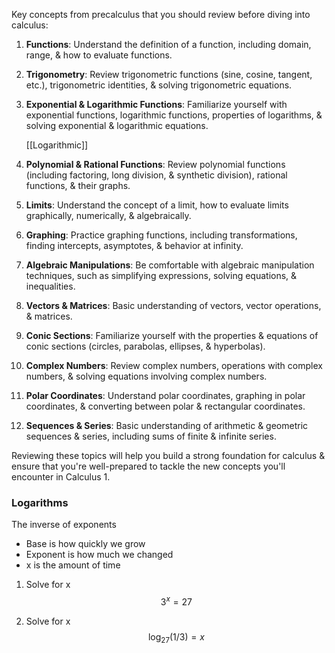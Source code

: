 Key concepts from precalculus that you should review before diving into calculus:

1. **Functions**: Understand the definition of a function, including domain, range, & how to evaluate functions.

2. **Trigonometry**: Review trigonometric functions (sine, cosine, tangent, etc.), trigonometric identities, & solving trigonometric equations.

3. **Exponential & Logarithmic Functions**: Familiarize yourself with exponential functions, logarithmic functions, properties of logarithms, & solving exponential & logarithmic equations.

	[[Logarithmic]]

4. **Polynomial & Rational Functions**: Review polynomial functions (including factoring, long division, & synthetic division), rational functions, & their graphs.

5. **Limits**: Understand the concept of a limit, how to evaluate limits graphically, numerically, & algebraically.

6. **Graphing**: Practice graphing functions, including transformations, finding intercepts, asymptotes, & behavior at infinity.

7. **Algebraic Manipulations**: Be comfortable with algebraic manipulation techniques, such as simplifying expressions, solving equations, & inequalities.

8. **Vectors & Matrices**: Basic understanding of vectors, vector operations, & matrices.

9. **Conic Sections**: Familiarize yourself with the properties & equations of conic sections (circles, parabolas, ellipses, & hyperbolas).

10. **Complex Numbers**: Review complex numbers, operations with complex numbers, & solving equations involving complex numbers.

11. **Polar Coordinates**: Understand polar coordinates, graphing in polar coordinates, & converting between polar & rectangular coordinates.

12. **Sequences & Series**: Basic understanding of arithmetic & geometric sequences & series, including sums of finite & infinite series.

Reviewing these topics will help you build a strong foundation for calculus & ensure that you're well-prepared to tackle the new concepts you'll encounter in Calculus 1.

### Logarithms
The inverse of exponents

- Base is how quickly we grow
- Exponent is how much we changed
- x is the amount of time

1. Solve for x
$$
3^x = 27
$$

2. Solve for x
$$
\log_{27}(1/3) = x
$$
